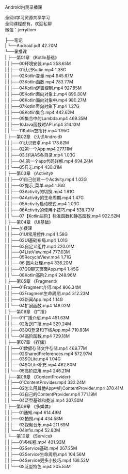 Android内测录播课

全网it学习资源共享学习<br>全网课程都有，欢迎私聊<br>微信：jerryttom<br>

├──笔记<br> | └──Android.pdf 42.20M<br> └──录播课<br> | ├──第01章 《Kotlin基础》<br> | | ├──00环境安装.mp4 258.65M<br> | | ├──01认识Kotlin.mp4 1.38G<br> | | ├──02Kotlin变量.mp4 945.67M<br> | | ├──03Kotlin函数.mp4 783.77M<br> | | ├──04Kotlin逻辑控制.mp4 927.85M<br> | | ├──05Kotlin面向对象上.mp4 890.80M<br> | | ├──06Kotlin面向对象中.mp4 980.27M<br> | | ├──07Kotlin面向对象下.mp4 1.27G<br> | | ├──08Kotlin集合.mp4 442.62M<br> | | ├──09集合中的Lambda.mp4 469.35M<br> | | ├──10Java函数时API.mp4 314.13M<br> | | └──11Kotlin空指针.mp4 1.95G<br> | ├──第02章 《认识Android》<br> | | ├──01认识安卓.mp4 173.82M<br> | | ├──02第一个App.mp4 277.11M<br> | | ├──03.详讲AS各目录.mp4 1.03G<br> | | ├──04.第一个app代码详解.mp4 694.24M<br> | | └──05日志.mp4 430.01M<br> | ├──第03章 《Activity》<br> | | ├──01自己创建一个Activity.mp4 1.03G<br> | | ├──02提示_菜单.mp4 1.16G<br> | | ├──03Activity的切换.mp4 1.61G<br> | | ├──04Activity的生命周期.mp4 1.47G<br> | | ├──05Activity启动模式.mp4 1.03G<br> | | ├──06Activity的使用小技巧.mp4 538.73M<br> | | └──07【Kotlin进阶】标准函数和静态函数.mp4 922.52M<br> | ├──第04章 《UI基础》<br> | | ├──加餐课<br> | | ├──01UI常用控件.mp4 1.58G<br> | | ├──02UI基础布局.mp4 1.01G<br> | | ├──03自定义组件.mp4 220.01M<br> | | ├──04ListView.mp4 777.03M<br> | | ├──05RecycleView.mp4 1.71G<br> | | ├──06 图片处理.mp4 336.20M<br> | | ├──07QQ聊天页面App.mp4 1.45G<br> | | └──08Kotlin高阶2.mp4 248.96M<br> | ├──第05章 《Fragment》<br> | | ├──01Fragment介绍.mp4 806.34M<br> | | ├──02Fragment生命周期.mp4 312.23M<br> | | ├──03新闻App.mp4 1.14G<br> | | └──04扩展函数.mp4 148.02M<br> | ├──第06章 《广播》<br> | | ├──01广播介绍.mp4 451.63M<br> | | ├──02发送广播.mp4 329.24M<br> | | ├──03QQ登录和下线App.mp4 710.83M<br> | | └──04高阶函数.mp4 729.18M<br> | ├──第07章 《存储》<br> | | ├──01数据存储文件存储.mp4 469.77M<br> | | ├──02SharedPreferences.mp4 572.97M<br> | | ├──03SOLite.mp4 1.04G<br> | | ├──04SQLite补充.mp4 482.80M<br> | | └──05高阶应用.mp4 246.21M<br> | ├──第08章 《ContentProvider》<br> | | ├──01ContentProvider.mp4 333.24M<br> | | ├──02怎么用其他App中的ContentProvider.mp4 370.41M<br> | | ├──03自己的ContentProvider.mp4 771.19M<br> | | └──04泛型基础和委派.mp4 207.50M<br> | ├──第09章 《多媒体》<br> | | ├──01通知.mp4 614.49M<br> | | ├──02拍照.mp4 434.58M<br> | | ├──03视频音乐.mp4 211.69M<br> | | └──04infix.mp4 52.83M<br> | └──第10章 《Service》<br> | | ├──01多线程.mp4 401.93M<br> | | ├──02Service基础.mp4 267.25M<br> | | ├──03Service生命周期.mp4 104.56M<br> | | ├──04Service更多小技巧.mp4 168.52M<br> | | └──05泛型特色.mp4 305.55M
